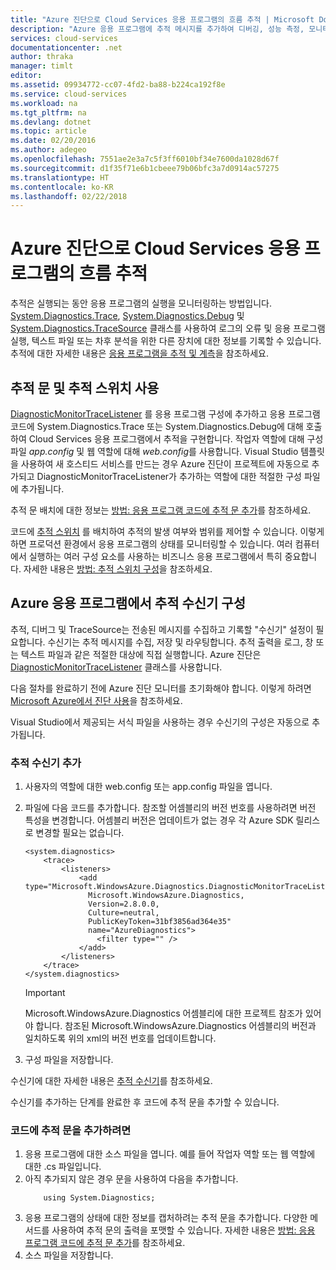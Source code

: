 ```yaml
---
title: "Azure 진단으로 Cloud Services 응용 프로그램의 흐름 추적 | Microsoft Docs"
description: "Azure 응용 프로그램에 추적 메시지를 추가하여 디버깅, 성능 측정, 모니터링, 트래픽 분석 등을 할 수 있습니다."
services: cloud-services
documentationcenter: .net
author: thraka
manager: timlt
editor: 
ms.assetid: 09934772-cc07-4fd2-ba88-b224ca192f8e
ms.service: cloud-services
ms.workload: na
ms.tgt_pltfrm: na
ms.devlang: dotnet
ms.topic: article
ms.date: 02/20/2016
ms.author: adegeo
ms.openlocfilehash: 7551ae2e3a7c5f3ff6010bf34e7600da1028d67f
ms.sourcegitcommit: d1f35f71e6b1cbeee79b06bfc3a7d0914ac57275
ms.translationtype: HT
ms.contentlocale: ko-KR
ms.lasthandoff: 02/22/2018
---
```

# <a name="trace-the-flow-of-a-cloud-services-application-with-azure-diagnostics"></a>Azure 진단으로 Cloud Services 응용 프로그램의 흐름 추적
추적은 실행되는 동안 응용 프로그램의 실행을 모니터링하는 방법입니다. [System.Diagnostics.Trace](https://msdn.microsoft.com/library/system.diagnostics.trace.aspx), [System.Diagnostics.Debug](https://msdn.microsoft.com/library/system.diagnostics.debug.aspx) 및 [System.Diagnostics.TraceSource](https://msdn.microsoft.com/library/system.diagnostics.tracesource.aspx) 클래스를 사용하여 로그의 오류 및 응용 프로그램 실행, 텍스트 파일 또는 차후 분석을 위한 다른 장치에 대한 정보를 기록할 수 있습니다. 추적에 대한 자세한 내용은 [응용 프로그램을 추적 및 계측](https://msdn.microsoft.com/library/zs6s4h68.aspx)을 참조하세요.

## <a name="use-trace-statements-and-trace-switches"></a>추적 문 및 추적 스위치 사용
[DiagnosticMonitorTraceListener](https://msdn.microsoft.com/library/azure/microsoft.windowsazure.diagnostics.diagnosticmonitortracelistener.aspx) 를 응용 프로그램 구성에 추가하고 응용 프로그램 코드에 System.Diagnostics.Trace 또는 System.Diagnostics.Debug에 대해 호출하여 Cloud Services 응용 프로그램에서 추적을 구현합니다. 작업자 역할에 대해 구성 파일 *app.config* 및 웹 역할에 대해 *web.config*를 사용합니다. Visual Studio 템플릿을 사용하여 새 호스티드 서비스를 만드는 경우 Azure 진단이 프로젝트에 자동으로 추가되고 DiagnosticMonitorTraceListener가 추가하는 역할에 대한 적절한 구성 파일에 추가됩니다.

추적 문 배치에 대한 정보는 [방법: 응용 프로그램 코드에 추적 문 추가](https://msdn.microsoft.com/library/zd83saa2.aspx)를 참조하세요.

코드에 [추적 스위치](https://msdn.microsoft.com/library/3at424ac.aspx) 를 배치하여 추적의 발생 여부와 범위를 제어할 수 있습니다. 이렇게 하면 프로덕션 환경에서 응용 프로그램의 상태를 모니터링할 수 있습니다. 여러 컴퓨터에서 실행하는 여러 구성 요소를 사용하는 비즈니스 응용 프로그램에서 특히 중요합니다. 자세한 내용은 [방법: 추적 스위치 구성](https://msdn.microsoft.com/library/t06xyy08.aspx)을 참조하세요.

## <a name="configure-the-trace-listener-in-an-azure-application"></a>Azure 응용 프로그램에서 추적 수신기 구성
추적, 디버그 및 TraceSource는 전송된 메시지를 수집하고 기록할 "수신기" 설정이 필요합니다. 수신기는 추적 메시지를 수집, 저장 및 라우팅합니다. 추적 출력을 로그, 창 또는 텍스트 파일과 같은 적절한 대상에 직접 실행합니다. Azure 진단은 [DiagnosticMonitorTraceListener](https://msdn.microsoft.com/library/azure/microsoft.windowsazure.diagnostics.diagnosticmonitortracelistener.aspx) 클래스를 사용합니다.

다음 절차를 완료하기 전에 Azure 진단 모니터를 초기화해야 합니다. 이렇게 하려면 [Microsoft Azure에서 진단 사용](cloud-services-dotnet-diagnostics.md)을 참조하세요.

Visual Studio에서 제공되는 서식 파일을 사용하는 경우 수신기의 구성은 자동으로 추가됩니다.

### <a name="add-a-trace-listener"></a>추적 수신기 추가
1. 사용자의 역할에 대한 web.config 또는 app.config 파일을 엽니다.
2. 파일에 다음 코드를 추가합니다. 참조할 어셈블리의 버전 번호를 사용하려면 버전 특성을 변경합니다. 어셈블리 버전은 업데이트가 없는 경우 각 Azure SDK 릴리스로 변경할 필요는 없습니다.
   
    ```
    <system.diagnostics>
        <trace>
            <listeners>
                <add type="Microsoft.WindowsAzure.Diagnostics.DiagnosticMonitorTraceListener,
                  Microsoft.WindowsAzure.Diagnostics,
                  Version=2.8.0.0,
                  Culture=neutral,
                  PublicKeyToken=31bf3856ad364e35"
                  name="AzureDiagnostics">
                    <filter type="" />
                </add>
            </listeners>
        </trace>
    </system.diagnostics>
    ```
   > [!IMPORTANT]
   > Microsoft.WindowsAzure.Diagnostics 어셈블리에 대한 프로젝트 참조가 있어야 합니다. 참조된 Microsoft.WindowsAzure.Diagnostics 어셈블리의 버전과 일치하도록 위의 xml의 버전 번호를 업데이트합니다.
   > 
   > 
3. 구성 파일을 저장합니다.

수신기에 대한 자세한 내용은 [추적 수신기](https://msdn.microsoft.com/library/4y5y10s7.aspx)를 참조하세요.

수신기를 추가하는 단계를 완료한 후 코드에 추적 문을 추가할 수 있습니다.

### <a name="to-add-trace-statement-to-your-code"></a>코드에 추적 문을 추가하려면
1. 응용 프로그램에 대한 소스 파일을 엽니다. 예를 들어 작업자 역할 또는 웹 역할에 대한 <RoleName>.cs 파일입니다.
2. 아직 추가되지 않은 경우 문을 사용하여 다음을 추가합니다.
    ```
        using System.Diagnostics;
    ```
3. 응용 프로그램의 상태에 대한 정보를 캡처하려는 추적 문을 추가합니다. 다양한 메서드를 사용하여 추적 문의 출력을 포맷할 수 있습니다. 자세한 내용은 [방법: 응용 프로그램 코드에 추적 문 추가](https://msdn.microsoft.com/library/zd83saa2.aspx)를 참조하세요.
4. 소스 파일을 저장합니다.

